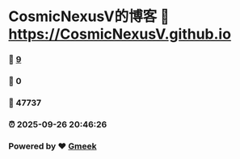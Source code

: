 # CosmicNexusV的博客 :link: https://CosmicNexusV.github.io 
### :page_facing_up: [9](https://CosmicNexusV.github.io/tag.html) 
### :speech_balloon: 0 
### :hibiscus: 47737 
### :alarm_clock: 2025-09-26 20:46:26 
### Powered by :heart: [Gmeek](https://github.com/Meekdai/Gmeek)
